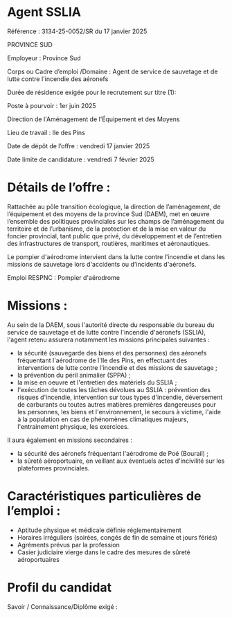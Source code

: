# Agent SSLIA

Référence : 3134-25-0052/SR du 17 janvier 2025

PROVINCE SUD

Employeur : Province Sud

Corps ou Cadre d’emploi /Domaine : Agent de service de sauvetage et de lutte contre l'incendie des aéronefs

Durée de résidence exigée pour le recrutement sur titre (1):

Poste à pourvoir : 1er juin 2025

Direction de l'Aménagement de l'Équipement et des Moyens

Lieu de travail : Ile des Pins

Date de dépôt de l’offre : vendredi 17 janvier 2025

Date limite de candidature : vendredi 7 février 2025

# Détails de l’offre :

Rattachée au pôle transition écologique, la direction de l’aménagement, de l’équipement et des moyens de la province Sud (DAEM), met en œuvre l’ensemble des politiques provinciales sur les champs de l’aménagement du territoire et de l’urbanisme, de la protection et de la mise en valeur du foncier provincial, tant public que privé, du développement et de l’entretien des infrastructures de transport, routières, maritimes et aéronautiques.

Le pompier d'aérodrome intervient dans la lutte contre l'incendie et dans les missions de sauvetage lors d'accidents ou d'incidents d'aéronefs.

Emploi RESPNC : Pompier d'aérodrome

# Missions :

Au sein de la DAEM, sous l'autorité directe du responsable du bureau du service de sauvetage et de lutte contre l'incendie d'aéronefs (SSLIA), l'agent retenu assurera notamment les missions principales suivantes :

- la sécurité (sauvegarde des biens et des personnes) des aéronefs fréquentant l'aérodrome de l'Ile des Pins, en effectuant des interventions de lutte contre l'incendie et des missions de sauvetage ;
- la prévention du péril animalier (SPPA) ;
- la mise en oeuvre et l'entretien des matériels du SSLIA ;
- l'exécution de toutes les tâches dévolues au SSLIA : prévention des risques d'incendie, intervention sur tous types d'incendie, déversement de carburants ou toutes autres matières premières dangereuses pour les personnes, les biens et l'environnement, le secours à victime, l'aide à la population en cas de phénomènes climatiques majeurs, l'entrainement physique, les exercices.

Il aura également en missions secondaires :

- la sécurité des aéronefs fréquentant l'aérodrome de Poé (Bourail) ;
- la sûreté aéroportuaire, en veillant aux éventuels actes d'incivilité sur les plateformes provinciales.

# Caractéristiques particulières de l’emploi :

- Aptitude physique et médicale définie réglementairement
- Horaires irréguliers (soirées, congés de fin de semaine et jours fériés)
- Agréments prévus par la profession
- Casier judiciaire vierge dans le cadre des mesures de sûreté aéroportuaires

# Profil du candidat

Savoir / Connaissance/Diplôme exigé :